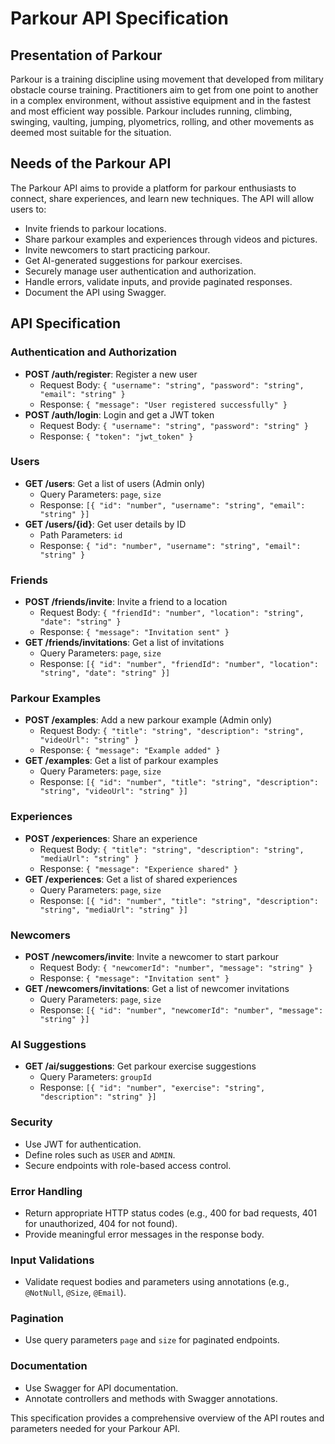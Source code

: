 # Parkour API Specification

## Presentation of Parkour

Parkour is a training discipline using movement that developed from military obstacle course training. Practitioners aim to get from one point to another in a complex environment, without assistive equipment and in the fastest and most efficient way possible. Parkour includes running, climbing, swinging, vaulting, jumping, plyometrics, rolling, and other movements as deemed most suitable for the situation.

## Needs of the Parkour API

The Parkour API aims to provide a platform for parkour enthusiasts to connect, share experiences, and learn new techniques. The API will allow users to:
- Invite friends to parkour locations.
- Share parkour examples and experiences through videos and pictures.
- Invite newcomers to start practicing parkour.
- Get AI-generated suggestions for parkour exercises.
- Securely manage user authentication and authorization.
- Handle errors, validate inputs, and provide paginated responses.
- Document the API using Swagger.

## API Specification

### Authentication and Authorization
- **POST /auth/register**: Register a new user
    - Request Body: `{ "username": "string", "password": "string", "email": "string" }`
    - Response: `{ "message": "User registered successfully" }`
- **POST /auth/login**: Login and get a JWT token
    - Request Body: `{ "username": "string", "password": "string" }`
    - Response: `{ "token": "jwt_token" }`

### Users
- **GET /users**: Get a list of users (Admin only)
    - Query Parameters: `page`, `size`
    - Response: `[{ "id": "number", "username": "string", "email": "string" }]`
- **GET /users/{id}**: Get user details by ID
    - Path Parameters: `id`
    - Response: `{ "id": "number", "username": "string", "email": "string" }`

### Friends
- **POST /friends/invite**: Invite a friend to a location
    - Request Body: `{ "friendId": "number", "location": "string", "date": "string" }`
    - Response: `{ "message": "Invitation sent" }`
- **GET /friends/invitations**: Get a list of invitations
    - Query Parameters: `page`, `size`
    - Response: `[{ "id": "number", "friendId": "number", "location": "string", "date": "string" }]`

### Parkour Examples
- **POST /examples**: Add a new parkour example (Admin only)
    - Request Body: `{ "title": "string", "description": "string", "videoUrl": "string" }`
    - Response: `{ "message": "Example added" }`
- **GET /examples**: Get a list of parkour examples
    - Query Parameters: `page`, `size`
    - Response: `[{ "id": "number", "title": "string", "description": "string", "videoUrl": "string" }]`

### Experiences
- **POST /experiences**: Share an experience
    - Request Body: `{ "title": "string", "description": "string", "mediaUrl": "string" }`
    - Response: `{ "message": "Experience shared" }`
- **GET /experiences**: Get a list of shared experiences
    - Query Parameters: `page`, `size`
    - Response: `[{ "id": "number", "title": "string", "description": "string", "mediaUrl": "string" }]`

### Newcomers
- **POST /newcomers/invite**: Invite a newcomer to start parkour
    - Request Body: `{ "newcomerId": "number", "message": "string" }`
    - Response: `{ "message": "Invitation sent" }`
- **GET /newcomers/invitations**: Get a list of newcomer invitations
    - Query Parameters: `page`, `size`
    - Response: `[{ "id": "number", "newcomerId": "number", "message": "string" }]`

### AI Suggestions
- **GET /ai/suggestions**: Get parkour exercise suggestions
    - Query Parameters: `groupId`
    - Response: `[{ "id": "number", "exercise": "string", "description": "string" }]`

### Security
- Use JWT for authentication.
- Define roles such as `USER` and `ADMIN`.
- Secure endpoints with role-based access control.

### Error Handling
- Return appropriate HTTP status codes (e.g., 400 for bad requests, 401 for unauthorized, 404 for not found).
- Provide meaningful error messages in the response body.

### Input Validations
- Validate request bodies and parameters using annotations (e.g., `@NotNull`, `@Size`, `@Email`).

### Pagination
- Use query parameters `page` and `size` for paginated endpoints.

### Documentation
- Use Swagger for API documentation.
- Annotate controllers and methods with Swagger annotations.

This specification provides a comprehensive overview of the API routes and parameters needed for your Parkour API.
